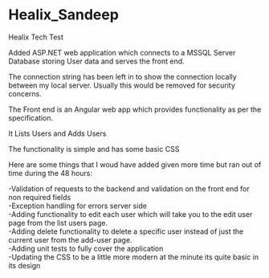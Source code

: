 # Healix_Sandeep
Healix Tech Test


Added ASP.NET web application which connects to a MSSQL Server Database storing User data and serves the front end. 

The connection string has been left in to show the connection locally between my local server. Usually this would be removed for security concerns.

The Front end is an Angular web app which provides functionality as per the specification.

It Lists Users and Adds Users

The functionality is simple and has some basic CSS

Here are some things that I woud have added given more time but ran out of time during the 48 hours:

-Validation of requests to the backend and validation on the front end for non required fields  
-Exception handling for errors server side  
-Adding functionality to edit each user which will take you to the edit user page from the list users page.  
-Adding delete functionality to delete a specific user instead of just the current user from the add-user page.  
-Adding unit tests to fully cover the application  
-Updating the CSS to be a little more modern at the minute its quite basic in its design


